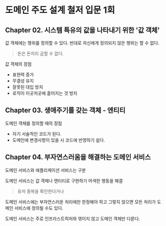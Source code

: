 # 도메인 주도 설계 철저 입문 1회

## Chapter 02. 시스템 특유의 값을 나타내기 위한 '값 객체'

값 객체에는 행위를 정의할 수 있다. 반대로 자신에게 정의되지 않은 행위는 할 수 없다.

> 돈은 돈끼리 곱할 수 없다.

값 객체의 장점

- 표현력 증가
- 무결성 유지
- 잘못된 대입 방지
- 로직이 이곳저곳에 흩어지는 것 방지

## Chapter 03. 생애주기를 갖는 객체 - 엔티티

도메인 객체를 정의할 때의 장점

- 자기 서술적인 코드가 된다.
- 도메인에 변경사항이 있을 시 코드에 반영하기 쉽다.

## Chapter 04. 부자연스러움을 해결하는 도메인 서비스

도메인 서비스와 애플리케이션 서비스는 구분

도메인 서비스는 값 객체나 엔티티로 구현하기 어색한 행동을 해결

> 유저 중복을 확인한다거나

도메인 서비스에는 부자연스러운 처리에만 한정해야 하고 그렇지 않으면 모든 처리가 도메인 서비스에 정의될 수도 있다.

도메인 서비스는 주로 인프라스트럭처와 엮이지 않고 도메인 객체만 다룬다.

